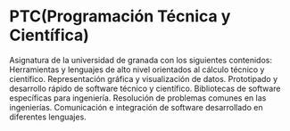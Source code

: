 # PTC(Programación Técnica y Científica)
Asignatura de la universidad de granada con los siguientes contenidos: Herramientas y lenguajes de alto nivel orientados al cálculo técnico y científico. Representación gráfica y visualización de datos. Prototipado y desarrollo rápido de software técnico y científico. Bibliotecas de software específicas para ingeniería. Resolución de problemas comunes en las ingenierías. Comunicación e integración de software desarrollado en diferentes lenguajes.
